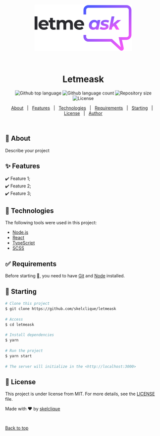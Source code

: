 <div align="center" id="top"> 
  <img src="./src/assets/images/logo.svg" alt="Letmeask" />

  &#xa0;
</div>

<h1 align="center">Letmeask</h1>

<p align="center">
  <img alt="Github top language" src="https://img.shields.io/github/languages/top/skelclique/let-me-ask?color=56BEB8">

  <img alt="Github language count" src="https://img.shields.io/github/languages/count/skelclique/let-me-ask?color=56BEB8">

  <img alt="Repository size" src="https://img.shields.io/github/repo-size/skelclique/let-me-ask?color=56BEB8">

  <img alt="License" src="https://img.shields.io/github/license/skelclique/let-me-ask?color=56BEB8">
</p>

<p align="center">
  <a href="#dart-about">About</a> &#xa0; | &#xa0; 
  <a href="#sparkles-features">Features</a> &#xa0; | &#xa0;
  <a href="#rocket-technologies">Technologies</a> &#xa0; | &#xa0;
  <a href="#white_check_mark-requirements">Requirements</a> &#xa0; | &#xa0;
  <a href="#checkered_flag-starting">Starting</a> &#xa0; | &#xa0;
  <a href="#memo-license">License</a> &#xa0; | &#xa0;
  <a href="https://github.com/skelclique" target="_blank">Author</a>
</p>

<br>

## :dart: About ##

Describe your project

## :sparkles: Features ##

:heavy_check_mark: Feature 1;\
:heavy_check_mark: Feature 2;\
:heavy_check_mark: Feature 3;

## :rocket: Technologies ##

The following tools were used in this project:

- [Node.js](https://nodejs.org/en/)
- [React](https://pt-br.reactjs.org/)
- [TypeScript](https://www.typescriptlang.org/)
- [SCSS](https://sass-lang.com/documentation)

## :white_check_mark: Requirements ##

Before starting :checkered_flag:, you need to have [Git](https://git-scm.com) and [Node](https://nodejs.org/en/) installed.

## :checkered_flag: Starting ##

```bash
# Clone this project
$ git clone https://github.com/skelclique/letmeask

# Access
$ cd letmeask

# Install dependencies
$ yarn

# Run the project
$ yarn start

# The server will initialize in the <http://localhost:3000>
```

## :memo: License ##

This project is under license from MIT. For more details, see the [LICENSE](LICENSE) file.


Made with :heart: by <a href="https://github.com/skelclique" target="_blank">skelclique</a>

&#xa0;

<a href="#top">Back to top</a>
